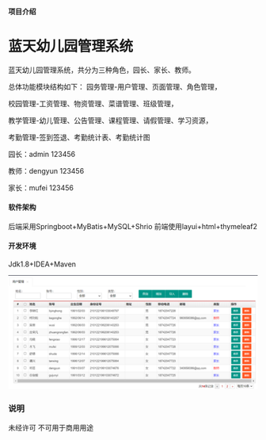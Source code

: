 #### 项目介绍
# 蓝天幼儿园管理系统 #

蓝天幼儿园管理系统，共分为三种角色，园长、家长、教师。

总体功能模块结构如下：
园务管理-用户管理、页面管理、角色管理，

校园管理-工资管理、物资管理、菜谱管理、班级管理，

教学管理-幼儿管理、公告管理、课程管理、请假管理、学习资源，

考勤管理-签到签退、考勤统计表、考勤统计图

园长：admin 123456

教师：dengyun 123456

家长：mufei 123456

#### 软件架构
后端采用Springboot+MyBatis+MySQL+Shrio
前端使用layui+html+thymeleaf2


#### 开发环境
Jdk1.8+IDEA+Maven

![image](1.png)
### 说明
未经许可 不可用于商用用途
